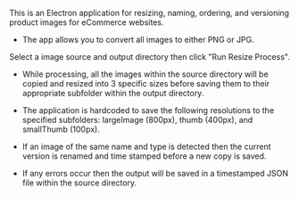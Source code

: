 This is an Electron application for resizing, naming, ordering, and versioning product images for eCommerce websites.

- The app allows you to convert all images to either PNG or JPG.

Select a image source and output directory then click "Run Resize Process".

- While processing, all the images within the source directory will be copied and resized into 3 specific sizes before saving them to their appropriate subfolder within the output directory.

- The application is hardcoded to save the following resolutions to the specified subfolders: largeImage (800px), thumb (400px), and smallThumb (100px).

- If an image of the same name and type is detected then the current version is renamed and time stamped before a new copy is saved.

- If any errors occur then the output will be saved in a timestamped JSON file within the source directory.
